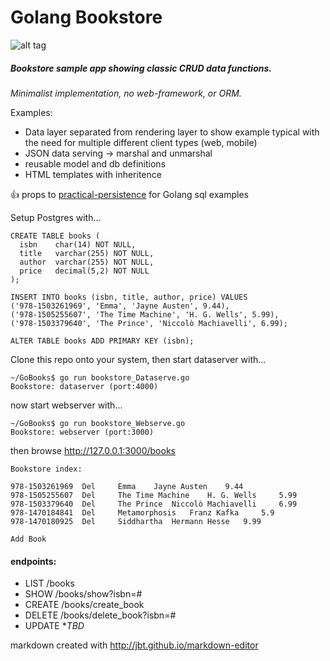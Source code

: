 # Golang Bookstore

![alt tag](https://upload.wikimedia.org/wikipedia/commons/thumb/2/23/Golang.png/300px-Golang.png)

##### Bookstore sample app showing classic CRUD data functions.

*Minimalist implementation, no web-framework, or ORM.*

Examples:
* Data layer separated from rendering layer to show example typical with the need for multiple different client types (web, mobile)
* JSON data serving -> marshal and unmarshal
* reusable model and db definitions
* HTML templates with inheritence

:+1: props to [practical-persistence]( http://www.alexedwards.net/blog/practical-persistence-sql) for Golang sql examples

Setup Postgres with...
```
CREATE TABLE books (
  isbn    char(14) NOT NULL,
  title   varchar(255) NOT NULL,
  author  varchar(255) NOT NULL,
  price   decimal(5,2) NOT NULL
);

INSERT INTO books (isbn, title, author, price) VALUES
('978-1503261969', 'Emma', 'Jayne Austen', 9.44),
('978-1505255607', 'The Time Machine', 'H. G. Wells', 5.99),
('978-1503379640', 'The Prince', 'Niccolò Machiavelli', 6.99);

ALTER TABLE books ADD PRIMARY KEY (isbn);
```

Clone this repo onto your system, then start dataserver with...

```
~/GoBooks$ go run bookstore_Dataserve.go
Bookstore: dataserver (port:4000)
```

now start webserver with...
```
~/GoBooks$ go run bookstore_Webserve.go
Bookstore: webserver (port:3000)
```

then browse http://127.0.0.1:3000/books

```
Bookstore index:

978-1503261969 	Del 	Emma 	Jayne Austen 	9.44
978-1505255607 	Del 	The Time Machine 	H. G. Wells 	5.99
978-1503379640 	Del 	The Prince 	Niccolò Machiavelli 	6.99
978-1470184841 	Del 	Metamorphosis 	Franz Kafka 	5.9
978-1470180925 	Del 	Siddhartha 	Hermann Hesse 	9.99

Add Book
```

#### endpoints:

 * LIST /books
 * SHOW /books/show?isbn=#
 * CREATE /books/create_book
 * DELETE /books/delete_book?isbn=#
 * UPDATE **TBD*

markdown created with http://jbt.github.io/markdown-editor





